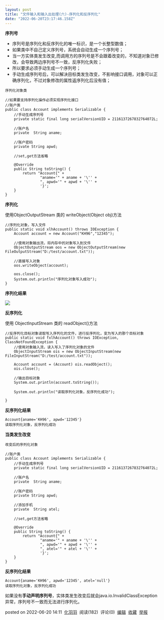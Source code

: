 ```yaml
---
layout: post
title: "文件输入和输入出处理(六)-序列化和反序列化"
date: "2022-06-20T23:17:46.158Z"
---
```

**序列号**

*   序列号是序列化和反序列化的唯一标识，是一个长整型数值；
*   如果类中不自己定义序列号，系统会自动生成一个序列号；
*   当一方实体类发生改变,而调用方的序列号是不会跟着改变的，不知道对象已修改，会导致两边序列号不一致，反序列化失败；
*   所以要求必须手动生成一个序列号；
*   手动生成序列号后，可以解决目标类发生改变，不影响接口调用，对象可以正确序列化，不过对象修改的属性返序列化后没有值；

`序列化对象类`

    //如果要支持序列化操作必须实现序列化接口
    //账户类
    public class Account implements Serializable {
    	//手动生成序列号
        private static final long serialVersionUID = 2116137267832764072L;
        
        //账户名
        private  String aname;
    
        //账户密码
        private String apwd;
        
        //set,get方法省略
        
        @Override
        public String toString() {
            return "Account{" +
                    "aname='" + aname + '\'' +
                    ", apwd='" + apwd + '\'' +
                    '}';
        }
    }    
    

**序列化**

使用ObjectOutputStream 类的 writeObject(Object obj)方法

    //序列化对象，写入文件
    public static void xlhAccount() throws IOException {
        Account account = new Account("KH96","12345");
    
        //使用对象输出流，将内存中的对象写入到文件
        ObjectOutputStream oos = new ObjectOutputStream(new FileOutputStream("D:/test/account.txt"));
        
        //直接写入对象
        oos.writeObject(account);
    
        oos.close();
        System.out.println("序列化对象写入成功");
    }
    

**序列化结果**

![](https://img2022.cnblogs.com/blog/2793469/202206/2793469-20220620140424692-1857097997.png)

**反序列化**

使用 ObjectInputStream 类的 readObject()方法

    //反序列化目标对象读取写入序列化的文件，进行反序列化，变为写入的那个目标对象
    public static void fxlhAccount() throws IOException, ClassNotFoundException {
        //使用对象输入流，读入写入了序列化对象的文件
        ObjectInputStream ois = new ObjectInputStream(new FileInputStream("D:/test/account.txt"));
        
        Account account = (Account) ois.readObject();
        ois.close();
        
        //输出目标对象
        System.out.println(account.toString());
    
        System.out.println("读取序列化对象，反序列化成功");
    
    }
    

**反序列化结果**

    Account{aname='KH96', apwd='12345'}
    读取序列化对象，反序列化成功
    

**当类发生改变**

`改变后的序列化对象`

    //账户类
    public class Account implements Serializable {
    	//手动生成序列号
        private static final long serialVersionUID = 2116137267832764072L;
        
        //账户名
        private  String aname;
        
        //账户密码
        private String apwd;
    
        //添加手机
        private  String atel;
        
        //set,get方法省略
        
        @Override
        public String toString() {
            return "Account{" +
                    "aname='" + aname + '\'' +
                    ", apwd='" + apwd + '\'' +
                    ", atel='" + atel + '\'' +
                    '}';
        }
    }
    

**反序列化结果**

    Account{aname='KH96', apwd='12345', atel='null'}
    读取序列化对象，反序列化成功
    

如果没有**手动声明序列号**，实体类发生改变后就会java.io.InvalidClassException异常，序列号不一致而无法进行序列化。

posted on 2022-06-20 14:11  [化羽羽](https://www.cnblogs.com/xiaoqigui/)  阅读(182)  评论(0)  [编辑](https://i.cnblogs.com/EditPosts.aspx?postid=16393040)  [收藏](javascript:void(0))  [举报](javascript:void(0))